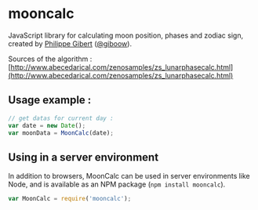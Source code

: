 mooncalc
========

JavaScript library for calculating moon position, phases and zodiac sign, created by [Philippe Gibert](http://www.giboow.fr) ([@giboow](http://github.com/giboow.fr)).

Sources of the algorithm : [http://www.abecedarical.com/zenosamples/zs_lunarphasecalc.html](http://www.abecedarical.com/zenosamples/zs_lunarphasecalc.html)

## Usage example :
```js
// get datas for current day :
var date = new Date();
var moonData = MoonCalc(date);
```

## Using in a server environment

In addition to browsers, MoonCalc can be used in server environments like Node,
and is available as an NPM package (`npm install mooncalc`).

```js
var MoonCalc = require('mooncalc');
```
